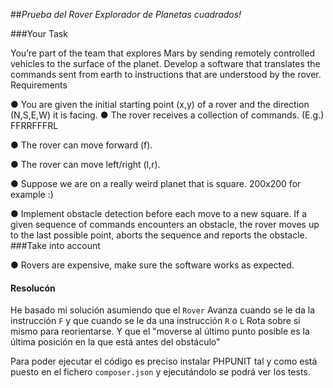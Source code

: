 ##*Prueba del Rover Explorador de Planetas cuadrados!*


###Your Task

You’re part of the team that explores Mars by sending remotely controlled vehicles to the surface
of the planet. Develop a software that translates the commands sent from earth to instructions
that are understood by the rover.
Requirements

● You are given the initial starting point (x,y) of a rover and the direction (N,S,E,W)
it is facing.
● The rover receives a collection of commands. (E.g.) FFRRFFFRL

● The rover can move forward (f).

● The rover can move left/right (l,r).

● Suppose we are on a really weird planet that is square. 200x200 for example :)

● Implement obstacle detection before each move to a new square. If a given sequence of commands encounters an obstacle, the rover moves up to the last possible point, aborts the sequence and reports the obstacle. 
###Take into account

● Rovers are expensive, make sure the software works as expected.

#### Resolucón
He basado mi solución asumiendo que el `Rover` Avanza cuando se le da la instrucción `F` y que cuando se le da una instrucción `R` o `L` Rota sobre si mismo para reorientarse. Y que el "moverse al último punto posible es la última posición en la que está antes del obstáculo"

Para poder ejecutar el código es preciso instalar PHPUNIT tal y como está puesto en el fichero `composer.json` y ejecutándolo se podrá ver los tests.
